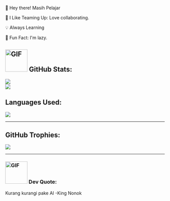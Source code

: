 👋 Hey there!
 Masih Pelajar

🤝 I Like Teaming Up:
Love collaborating.

💡 Always Learning

🌟 Fun Fact:
I'm lazy.

## <img src="https://media0.giphy.com/media/RgutegYIHk2Nhxj4m5/giphy.gif?cid=ecf05e47jzd3yw52pkqppt29ei31rqs67tv5omw8ntwi4vx2&ep=v1_stickers_search&rid=giphy.gif&ct=s" alt="GIF" width="70"/> GitHub Stats:

![](https://github-readme-stats.vercel.app/api?username=Randylab&theme=dark&hide_border=false&include_all_commits=false&count_private=false)<br/>
![](https://github-readme-streak-stats.herokuapp.com/?user=RandyLab&theme=dark&hide_border=false)<br/>

## Languages Used:
![](https://github-readme-stats.vercel.app/api/top-langs/?username=RandyLab&theme=onedark&hide_border=false&include_all_commits=false&count_private=false&layout=compact)

---

## GitHub Trophies:

![](https://github-profile-trophy.vercel.app/?username=RandyLab&theme=onedark&no-frame=true&no-bg=false&margin-w=4)

---

### <img src="https://media4.giphy.com/media/gcaTCGlsdmTajMK27m/giphy.gif?cid=ecf05e47kn8j9mfutbunecqfa8a80smg6lw7ppnc459ozuo2&ep=v1_stickers_search&rid=giphy.gif&ct=ts" alt="GIF" width="70"/> Dev Quote:

Kurang kurangi pake AI -King Nonok
